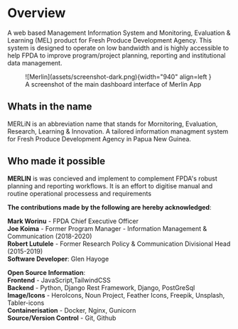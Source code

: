 # Overview

A web based Management Information System and Monitoring, Evaluation & Learning (MEL) product for Fresh Produce Development Agency.  This system is designed to operate on low bandwidth and is highly accessible to help FPDA to improve program/project planning, reporting and institutional data management.
<figure markdown>
  ![Merlin](assets/screenshot-dark.png){width="940" align=left }
  <figcaption>A screenshot of the main dashboard interface of Merlin App</figcaption>
</figure>

## Whats in the name

MERLiN is an abbreviation name that stands for Mornitoring, Evaluation, Research, Learning & Innovation.  A tailored information managment system for Fresh Produce Development Agency in Papua New Guinea.

## Who made it possible

**MERLIN** is was concieved and implement to complement FPDA's robust planning and reporting workflows. It is an effort to digitise manual and routine operational processess and requirements

**The contributions made by the following are hereby acknowledged**:

**Mark Worinu** - FPDA Chief Executive Officer  
**Joe Koima** - Former Program Manager - Information Management & Communication (2018-2020)  
**Robert Lutulele** - Former Research Policy & Communication Divisional Head (2015-2019)  
**Software Developer**: Glen Hayoge  

**Open Source Information**:  
**Frontend** - JavaScript,TailwindCSS  
**Backend** - Python, Django Rest Framework, Django, PostGreSql  
**Image/Icons** - HeroIcons, Noun Project, Feather Icons, Freepik, Unsplash, Tabler-icons  
**Containerisation** - Docker, Nginx, Gunicorn  
**Source/Version Control** - Git, Github


